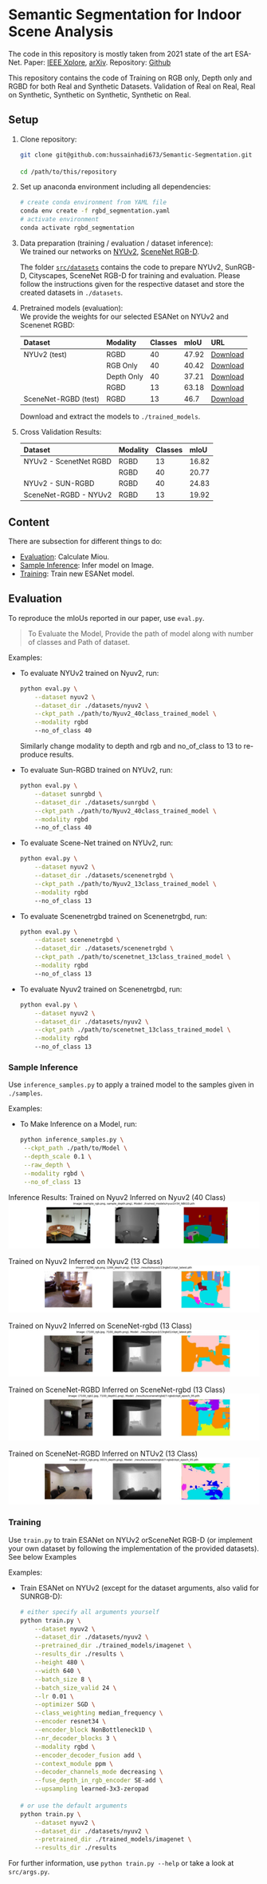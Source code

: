 # Semantic Segmentation for Indoor Scene Analysis

The code in this repository is mostly taken from 2021 state of the art ESA-Net.
Paper: [IEEE Xplore](https://ieeexplore.ieee.org/document/9561675),  [arXiv](https://arxiv.org/pdf/2011.06961.pdf).
Repository: [Github](https://github.com/TUI-NICR/ESANet.git)

This repository contains the code of 
Training on RGB only, Depth only and RGBD for both Real and Synthetic Datasets.
Validation of Real on Real, Real on Synthetic, Synthetic on Synthetic, Synthetic on Real.

## Setup

1. Clone repository:
    ```bash
    git clone git@github.com:hussainhadi673/Semantic-Segmentation.git
   
    cd /path/to/this/repository
    ```

2. Set up anaconda environment including all dependencies:
    ```bash
    # create conda environment from YAML file
    conda env create -f rgbd_segmentation.yaml
    # activate environment
    conda activate rgbd_segmentation
    ```

3. Data preparation (training / evaluation / dataset inference):  
    We trained our networks on 
    [NYUv2](https://cs.nyu.edu/~silberman/datasets/nyu_depth_v2.html), 
    [SceneNet RGB-D](https://robotvault.bitbucket.io/scenenet-rgbd.html). 

    The folder [`src/datasets`](src/datasets) contains the code to prepare
    NYUv2, SunRGB-D, Cityscapes, SceneNet RGB-D for training and evaluation. 
    Please follow the instructions given for the respective dataset and store 
    the created datasets in `./datasets`.

4. Pretrained models (evaluation):  
   We provide the weights for our selected ESANet on NYUv2 and Scenenet RGBD:
   
   | Dataset                       | Modality         |Classes| mIoU  | URL  |
   |-------------------------------|------------------|-------|-------|------|
   | NYUv2 (test)                  | RGBD             |  40   | 47.92 | [Download](https://drive.google.com/file/d/1-ZpOQEbuqeEuBpoOCQ8StP2iUxPQ2wKo/view?usp=share_link) |
   |    	         	   | RGB Only	      |	 40   | 40.42 | [Download](https://drive.google.com/file/d/1-CQlRMhTbTgdIGEFQb8sKwcbmz2urnfi/view?usp=share_link) |
   | 		                   | Depth Only       |  40   | 37.21 | [Download](https://drive.google.com/file/d/1-QymKrTfohhK-jaWN_i80SKY3OkUZZfZ/view?usp=share_link) |
   | 		                   | RGBD             |  13   | 63.18 | [Download](https://drive.google.com/file/d/10DFvJmJ6B9Cq1UdOGAZYG-kEkbVWWxSh/view?usp=share_link) |                                       |
   | SceneNet-RGBD (test)          | RGBD	      |  13   | 46.7  | [Download](https://drive.google.com/file/d/1-vk5KxMv3lhguqxTZktGlV3L9PGWgg1d/view?usp=share_link) |


   Download and extract the models to `./trained_models`.

5. Cross Validation Results:

   | Dataset                       | Modality         |Classes| mIoU  | 
   |-------------------------------|------------------|-------|-------|
   | NYUv2 - ScenetNet RGBD        | RGBD             |  13   | 16.82 | 
   |    	         	   | RGBD	      |	 40   | 20.77 | 
   | NYUv2 - SUN-RGBD		   | RGBD             |  40   | 24.83 | 
   | SceneNet-RGBD - NYUv2         | RGBD             |  13   | 19.92 |  

## Content
There are subsection for different things to do:
- [Evaluation](#evaluation): Calculate Miou.
- [Sample Inference](#sample-inference): Infer model on Image.
- [Training](#training): Train new ESANet model.

## Evaluation
To reproduce the mIoUs reported in our paper, use `eval.py`.

> To Evaluate the Model, Provide the path of model along with number of classes and Path of dataset.  

Examples: 
- To evaluate NYUv2 trained on Nyuv2, run:
    ```bash
    python eval.py \
        --dataset nyuv2 \
        --dataset_dir ./datasets/nyuv2 \
        --ckpt_path ./path/to/Nyuv2_40class_trained_model \
        --modality rgbd
        --no_of_class 40
    ```
    Similarly change modality to depth and rgb and no_of_class to 13 to re-produce results.

- To evaluate Sun-RGBD trained on NYUv2, run:
    ```bash
    python eval.py \
        --dataset sunrgbd \
        --dataset_dir ./datasets/sunrgbd \
        --ckpt_path ./path/to/Nyuv2_40class_trained_model \
        --modality rgbd
        --no_of_class 40
    ```
- To evaluate Scene-Net trained on NYUv2, run:
    ```bash
    python eval.py \
        --dataset nyuv2 \
        --dataset_dir ./datasets/scenenetrgbd \
        --ckpt_path ./path/to/Nyuv2_13class_trained_model \
        --modality rgbd
        --no_of_class 13
    ```

- To evaluate Scenenetrgbd trained on Scenenetrgbd, run:
    ```bash
    python eval.py \
        --dataset scenenetrgbd \
        --dataset_dir ./datasets/scenenetrgbd \
        --ckpt_path ./path/to/scenetnet_13class_trained_model \
        --modality rgbd
        --no_of_class 13
    ```

- To evaluate Nyuv2 trained on Scenenetrgbd, run:
    ```bash
    python eval.py \
        --dataset nyuv2 \
        --dataset_dir ./datasets/nyuv2 \
        --ckpt_path ./path/to/scenetnet_13class_trained_model \
        --modality rgbd
        --no_of_class 13
    ```

### Sample Inference
Use `inference_samples.py` to apply a trained model to the samples given in 
`./samples`.


Examples: 
- To Make Inference on a Model, run:
    ```bash
    python inference_samples.py \
     --ckpt_path ./path/to/Model \
     --depth_scale 0.1 \
     --raw_depth \
     --modality rgbd \
     --no_of_class 13
    ```
Inference Results:
 Trained on Nyuv2 Inferred on Nyuv2 (40 Class)
![img](samples/result_nyuv2-nyuv2(40).jpg)

 Trained on Nyuv2 Inferred on Nyuv2 (13 Class)
![img](samples/result_nyuv2-nyuv2(13).jpg)

 Trained on Nyuv2 Inferred on SceneNet-rgbd (13 Class)
![img](samples/result_nyuv2-syn(13).jpg)

 Trained on SceneNet-RGBD Inferred on SceneNet-rgbd (13 Class)
![img](samples/result_syn-syn(13).jpg)

 Trained on SceneNet-RGBD Inferred on NTUv2 (13 Class)
![img](samples/result_syn-real(13).jpg)

### Training
Use `train.py` to train ESANet on NYUv2 orSceneNet RGB-D
(or implement your own dataset by following the implementation of the provided 
datasets). See below Examples

Examples: 
- Train ESANet on NYUv2 (except for the dataset arguments, also 
valid for SUNRGB-D):
    ```bash
    # either specify all arguments yourself
    python train.py \
        --dataset nyuv2 \
        --dataset_dir ./datasets/nyuv2 \
        --pretrained_dir ./trained_models/imagenet \
        --results_dir ./results \
        --height 480 \
        --width 640 \
        --batch_size 8 \
        --batch_size_valid 24 \
        --lr 0.01 \
        --optimizer SGD \
        --class_weighting median_frequency \
        --encoder resnet34 \
        --encoder_block NonBottleneck1D \
        --nr_decoder_blocks 3 \
        --modality rgbd \
        --encoder_decoder_fusion add \
        --context_module ppm \
        --decoder_channels_mode decreasing \
        --fuse_depth_in_rgb_encoder SE-add \
        --upsampling learned-3x3-zeropad
    
    # or use the default arguments
    python train.py \
        --dataset nyuv2 \
        --dataset_dir ./datasets/nyuv2 \
        --pretrained_dir ./trained_models/imagenet \
        --results_dir ./results
    ```

For further information, use `python train.py --help` or take a look at 
`src/args.py`.


